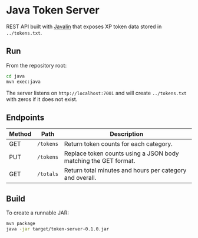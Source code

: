 # Java Token Server

REST API built with [Javalin](https://javalin.io/) that exposes XP token data stored in `../tokens.txt`.

## Run

From the repository root:
```bash
cd java
mvn exec:java
```
The server listens on `http://localhost:7001` and will create `../tokens.txt` with zeros if it does not exist.

## Endpoints

| Method | Path | Description |
|--------|------|-------------|
| GET | `/tokens` | Return token counts for each category. |
| PUT | `/tokens` | Replace token counts using a JSON body matching the GET format. |
| GET | `/totals` | Return total minutes and hours per category and overall. |

## Build

To create a runnable JAR:
```bash
mvn package
java -jar target/token-server-0.1.0.jar
```
